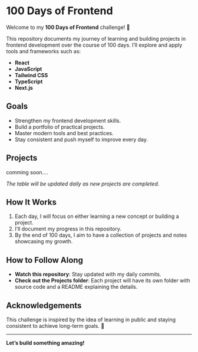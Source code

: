 # 100 Days of Frontend

Welcome to my **100 Days of Frontend** challenge! 🎉

This repository documents my journey of learning and building projects in frontend development over the course of 100 days. I’ll explore and apply tools and frameworks such as:

- **React**
- **JavaScript**
- **Tailwind CSS**
- **TypeScript**
- **Next.js**

## Goals

- Strengthen my frontend development skills.
- Build a portfolio of practical projects.
- Master modern tools and best practices.
- Stay consistent and push myself to improve every day.

## Projects

comming soon....

_The table will be updated daily as new projects are completed._

## How It Works

1. Each day, I will focus on either learning a new concept or building a project.
2. I’ll document my progress in this repository.
3. By the end of 100 days, I aim to have a collection of projects and notes showcasing my growth.

## How to Follow Along

- **Watch this repository**: Stay updated with my daily commits.
- **Check out the Projects folder**: Each project will have its own folder with source code and a README explaining the details.

## Acknowledgements

This challenge is inspired by the idea of learning in public and staying consistent to achieve long-term goals. 🚀

---

**Let’s build something amazing!**
